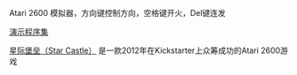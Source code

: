 Atari 2600 模拟器，方向键控制方向，空格键开火，Del键连发

[演示程序集](?ROM=http://dnbwg2.cdn.bcebos.com/javatari/SceneDemos6in1.bin)

[星际堡垒（Star Castle）](?ROM=http://dnbwg2.cdn.bcebos.com/javatari/star_castle_homebrew.bin) 是一款2012年在Kickstarter上众筹成功的Atari 2600游戏